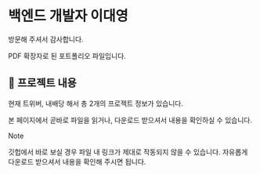 # 백엔드 개발자 이대영
방문해 주셔서 감사합니다.

PDF 확장자로 된 포트폴리오 파일입니다.

## 🎁 프로젝트 내용
현재 트위버, 내배당 해서 총 2개의 프로젝트 정보가 있습니다.

본 페이지에서 곧바로 파일을 읽거나, 다운로드 받으셔서 내용을 확인하실 수 있습니다.

> [!Note]
> 깃헙에서 바로 보실 경우 파일 내 링크가 제대로 작동되지 않을 수 있습니다.
> 자유롭게 다운로드 받으셔서 내용을 확인해 주시면 됩니다.
